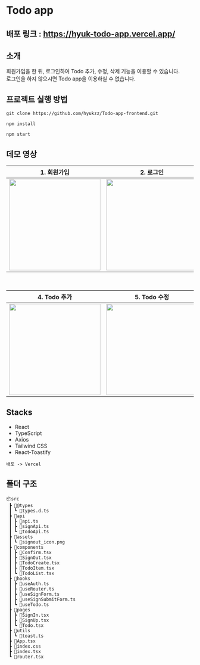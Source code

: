 # Todo app 

## **배포 링크 : https://hyuk-todo-app.vercel.app/**  

## 소개

회원가입을 한 뒤, 로그인하여 Todo 추가, 수정, 삭제 기능을 이용할 수 있습니다. <br>
로그인을 하지 않으시면 Todo app을 이용하실 수 없습니다.

## 프로젝트 실행 방법

```
git clone https://github.com/hyukzz/Todo-app-frontend.git

npm install

npm start
```

## 데모 영상

<div>

|                                                          1. 회원가입                                                          |                                                           2. 로그인                                                           |                                                          3. 로그아웃                                                          |
| :---------------------------------------------------------------------------------------------------------------------------: | :---------------------------------------------------------------------------------------------------------------------------: | :---------------------------------------------------------------------------------------------------------------------------: |
| <img src="https://user-images.githubusercontent.com/81045794/230766472-0615b960-6801-4dbf-890a-c5f7b04d0cf5.gif" width=245 /> | <img src="https://user-images.githubusercontent.com/81045794/230766611-6ff06d16-4a48-4dff-a719-b654fe37feb8.gif" width=245 /> | <img src="https://user-images.githubusercontent.com/81045794/230766685-d1c80b92-192d-4f5f-b9d7-2f5119d9da77.gif" width=245 /> |

<br>

|                                                          4. Todo 추가                                                          |                                                           5. Todo 수정                                                           |                                                          6. Todo 삭제                                                          |
| :---------------------------------------------------------------------------------------------------------------------------: | :---------------------------------------------------------------------------------------------------------------------------: | :---------------------------------------------------------------------------------------------------------------------------: |
| <img src="https://user-images.githubusercontent.com/81045794/230766969-30955e8d-bc9c-402e-b7be-c02ad01c13e7.gif" width=245 /> | <img src="https://user-images.githubusercontent.com/81045794/230767215-4da3d9a9-4f2d-4d1b-bbb8-d47ee81a2b3a.gif" width=245 /> | <img src="https://user-images.githubusercontent.com/81045794/230767376-851c5da9-dc17-42d5-ba93-f3344fa2378b.gif" width=245 /> |

</div>

## Stacks

- React
- TypeScript
- Axios
- Tailwind CSS
- React-Toastify

`배포 -> Vercel`

## 폴더 구조

```
📦src
 ┣ 📂@types
 ┃ ┗ 📜types.d.ts
 ┣ 📂api
 ┃ ┣ 📜api.ts
 ┃ ┣ 📜signApi.ts
 ┃ ┗ 📜todoApi.ts
 ┣ 📂assets
 ┃ ┗ 📜signout_icon.png
 ┣ 📂components
 ┃ ┣ 📜Confirm.tsx
 ┃ ┣ 📜SignOut.tsx
 ┃ ┣ 📜TodoCreate.tsx
 ┃ ┣ 📜TodoItem.tsx
 ┃ ┗ 📜TodoList.tsx
 ┣ 📂hooks
 ┃ ┣ 📜useAuth.ts
 ┃ ┣ 📜useRouter.ts
 ┃ ┣ 📜useSignForm.ts
 ┃ ┣ 📜useSignSubmitForm.ts
 ┃ ┗ 📜useTodo.ts
 ┣ 📂pages
 ┃ ┣ 📜SignIn.tsx
 ┃ ┣ 📜SignUp.tsx
 ┃ ┗ 📜Todo.tsx
 ┣ 📂utils
 ┃ ┗ 📜toast.ts
 ┣ 📜App.tsx
 ┣ 📜index.css
 ┣ 📜index.tsx
 ┗ 📜router.tsx
```
